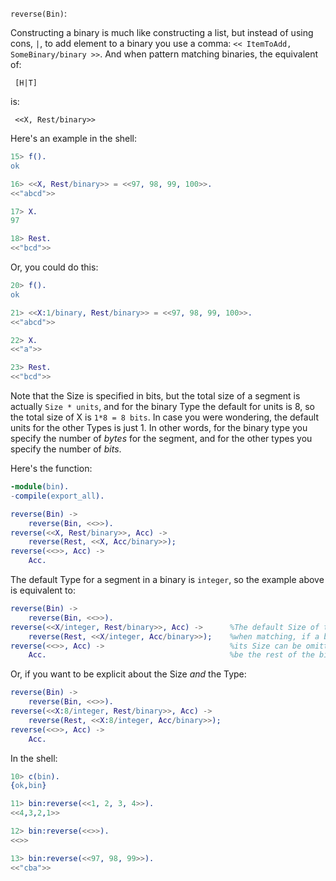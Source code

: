 `reverse(Bin)`:

Constructing a binary is much like constructing a list, but instead of using cons, `|`, to add element to a binary you use a comma: `<< ItemToAdd, SomeBinary/binary >>`.  And when pattern matching binaries, the equivalent of:

     [H|T]
    
is: 
 
     <<X, Rest/binary>>

Here's an example in the shell:
```erlang
15> f().                                     
ok

16> <<X, Rest/binary>> = <<97, 98, 99, 100>>.
<<"abcd">>

17> X.
97

18> Rest.
<<"bcd">>
```

Or, you could do this:
```erlang
20> f().
ok

21> <<X:1/binary, Rest/binary>> = <<97, 98, 99, 100>>.
<<"abcd">>

22> X.
<<"a">>

23> Rest.
<<"bcd">>
```
Note that the Size is specified in bits, but the total size of a segment is actually `Size * units`, and for the binary Type the default for units is 8, so the total size of X is `1*8 = 8 bits`.  In case you were wondering, the default units for the other Types is just 1.  In other words, for the binary type you specify the number of *bytes* for the segment, and for the other types you specify the number of *bits*.

Here's the function:

```erlang
-module(bin).
-compile(export_all).

reverse(Bin) ->
    reverse(Bin, <<>>).
reverse(<<X, Rest/binary>>, Acc) ->
    reverse(Rest, <<X, Acc/binary>>);
reverse(<<>>, Acc) ->
    Acc.
```

The default Type for a segment in a binary is `integer`, so the example above is equivalent to:
```erlang
reverse(Bin) ->
    reverse(Bin, <<>>).
reverse(<<X/integer, Rest/binary>>, Acc) ->      %The default Size of the integer Type is 8 bits, and
    reverse(Rest, <<X/integer, Acc/binary>>);    %when matching, if a binary Type is the last segment
reverse(<<>>, Acc) ->                            %its Size can be omitted, and its default Size will
    Acc.                                         %be the rest of the binary that you are matching against.
```

Or, if you want to be explicit about the Size *and* the Type:

```erlang
reverse(Bin) ->
    reverse(Bin, <<>>).
reverse(<<X:8/integer, Rest/binary>>, Acc) ->
    reverse(Rest, <<X:8/integer, Acc/binary>>);
reverse(<<>>, Acc) ->
    Acc.
```

In the shell:
```erlang
10> c(bin).
{ok,bin}

11> bin:reverse(<<1, 2, 3, 4>>).
<<4,3,2,1>>

12> bin:reverse(<<>>).
<<>>

13> bin:reverse(<<97, 98, 99>>).
<<"cba">>
```







